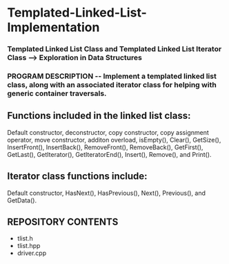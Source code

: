 # Templated-Linked-List-Implementation
### Templated Linked List Class and Templated Linked List Iterator Class --> Exploration in Data Structures

### PROGRAM DESCRIPTION -- Implement a templated linked list class, along with an associated iterator class for helping with generic container traversals. 

## Functions included in the linked list class: 
Default constructor, deconstructor, copy constructor, copy assignment operator, move constructor, additon overload, isEmpty(), Clear(), GetSize(), InsertFront(), InsertBack(), RemoveFront(), RemoveBack(), GetFirst(), GetLast(), GetIterator(), GetIteratorEnd(), Insert(), Remove(), and Print(). 

## Iterator class functions include:
Default constructor, HasNext(), HasPrevious(), Next(), Previous(), and GetData().

## REPOSITORY CONTENTS
- tlist.h
- tlist.hpp
- driver.cpp
